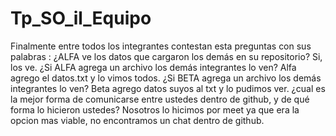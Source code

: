 # Tp_SO_il_Equipo

Finalmente entre todos los integrantes contestan esta preguntas con sus palabras :
¿ALFA ve los datos que cargaron los demás en su repositorio? Si, los ve.
¿Si ALFA agrega un archivo los demás integrantes lo ven? Alfa agrego el datos.txt y lo vimos todos.
¿Si BETA agrega un archivo los demás integrantes lo ven? Beta agrego datos suyos al txt y lo pudimos ver.
¿cual es la mejor forma de comunicarse entre ustedes dentro de github, y de qué forma lo
hicieron ustedes? Nosotros lo hicimos por meet ya que era la opcion mas viable, no encontramos un chat dentro de github.
